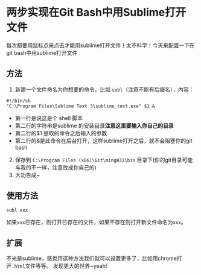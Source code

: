 # 两步实现在Git Bash中用Sublime打开文件
每次都要用鼠标点来点去才能用sublime打开文件！太不科学！今天来配置一下在git bash中用sublime打开文件
## 方法
1.  新建一个文件命名为你想要的命令，比如 `subl`（注意不能有后缀名），内容：
```
#!/bin/sh
"C:\Program Files\Sublime Text 3\sublime_text.exe" $1 &
```
- 第一行是说这是个 shell 脚本
- 第二行的字符串是sublime 的安装目录**注意这里要输入你自己的目录**
- 第二行的$1 是取的命令之后输入的参数
- 第二行的&是此命令在后台打开，这样sublime打开之后，就不会阻塞你的git bash
2. 保存到 `C:\Program Files (x86)\Git\mingW32\bin` 目录下(你的git目录可能与我的不一样，注意改成你自己的)
3. 大功告成~
## 使用方法
```
subl xxx
```
如果`xxx`已存在，则打开已存在的文件，如果不存在则打开新文件命名为`xxx`。
## 扩展
不光是sublime，感觉用这种方法我们就可以设置更多了，比如用chrome打开`.html`文件等等。
发现更大的世界~yeah!